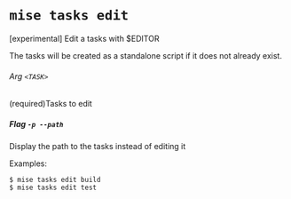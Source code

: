 # `mise tasks edit`

[experimental] Edit a tasks with $EDITOR

The tasks will be created as a standalone script if it does not already exist.

###### Arg `<TASK>`

(required)Tasks to edit

##### Flag `-p --path`

Display the path to the tasks instead of editing it

Examples:

    $ mise tasks edit build
    $ mise tasks edit test

